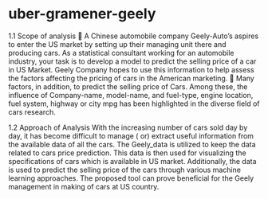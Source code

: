 # uber-gramener-geely
1.1 Scope of analysis 
 A Chinese automobile company Geely-Auto’s aspires to enter the US market by 
setting up their managing unit there and producing cars. As a statistical consultant 
working for an automobile industry, your task is to develop a model to predict the 
selling price of a car in US Market. Geely Company hopes to use this information to 
help assess the factors affecting the pricing of cars in the American marketing.
 Many factors, in addition, to predict the selling price of Cars. Among these, the
influence of Company-name, model-name, and fuel-type, engine location, fuel 
system, highway or city mpg has been highlighted in the diverse field of cars research.

1.2 Approach of Analysis 
With the increasing number of cars sold day by day, it has become difficult to manage 
( or) extract useful information from the available data of all the cars. The Geely_data is utilized 
to keep the data related to cars price prediction. This data is then used for visualizing the
specifications of cars which is available in US market.
Additionally, the data is used to predict the selling price of the cars through various machine
learning approaches. The proposed tool can prove beneficial for the Geely management in 
making of cars at US country.
